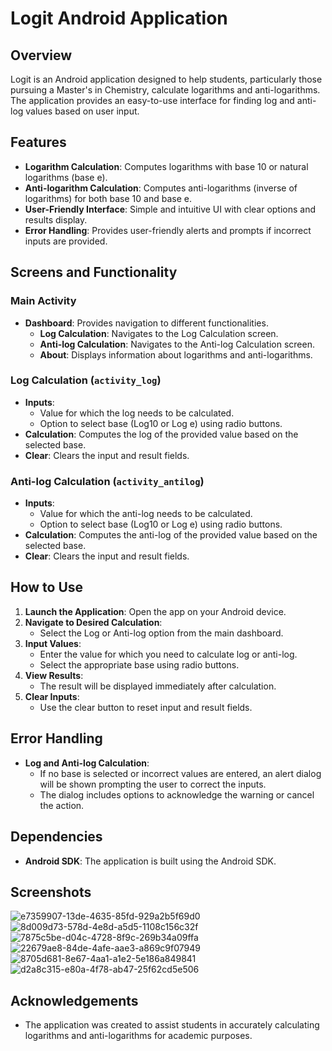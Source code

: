 # Logit Android Application

## Overview

Logit is an Android application designed to help students, particularly those pursuing a Master's in Chemistry, calculate logarithms and anti-logarithms. The application provides an easy-to-use interface for finding log and anti-log values based on user input.

## Features

- **Logarithm Calculation**: Computes logarithms with base 10 or natural logarithms (base e).
- **Anti-logarithm Calculation**: Computes anti-logarithms (inverse of logarithms) for both base 10 and base e.
- **User-Friendly Interface**: Simple and intuitive UI with clear options and results display.
- **Error Handling**: Provides user-friendly alerts and prompts if incorrect inputs are provided.

## Screens and Functionality

### Main Activity

- **Dashboard**: Provides navigation to different functionalities.
  - **Log Calculation**: Navigates to the Log Calculation screen.
  - **Anti-log Calculation**: Navigates to the Anti-log Calculation screen.
  - **About**: Displays information about logarithms and anti-logarithms.

### Log Calculation (`activity_log`)

- **Inputs**: 
  - Value for which the log needs to be calculated.
  - Option to select base (Log10 or Log e) using radio buttons.
- **Calculation**: Computes the log of the provided value based on the selected base.
- **Clear**: Clears the input and result fields.

### Anti-log Calculation (`activity_antilog`)

- **Inputs**: 
  - Value for which the anti-log needs to be calculated.
  - Option to select base (Log10 or Log e) using radio buttons.
- **Calculation**: Computes the anti-log of the provided value based on the selected base.
- **Clear**: Clears the input and result fields.

## How to Use

1. **Launch the Application**: Open the app on your Android device.
2. **Navigate to Desired Calculation**:
   - Select the Log or Anti-log option from the main dashboard.
3. **Input Values**:
   - Enter the value for which you need to calculate log or anti-log.
   - Select the appropriate base using radio buttons.
4. **View Results**:
   - The result will be displayed immediately after calculation.
5. **Clear Inputs**:
   - Use the clear button to reset input and result fields.

## Error Handling

- **Log and Anti-log Calculation**:
  - If no base is selected or incorrect values are entered, an alert dialog will be shown prompting the user to correct the inputs.
  - The dialog includes options to acknowledge the warning or cancel the action.

## Dependencies

- **Android SDK**: The application is built using the Android SDK.

## Screenshots

![e7359907-13de-4635-85fd-929a2b5f69d0](https://github.com/user-attachments/assets/d84e34b9-91e3-4c59-aff7-38e5906716b6)
![8d009d73-578d-4e8d-a5d5-1108c156c32f](https://github.com/user-attachments/assets/a521318d-0cf5-4bca-9741-aca0b495b40a)
![7875c5be-d04c-4728-8f9c-269b34a09ffa](https://github.com/user-attachments/assets/98a49e36-862a-46d0-8e1a-3898bad85978)
![22679ae8-84de-4afe-aae3-a869c9f07949](https://github.com/user-attachments/assets/d5a4dfc7-1f59-4cd6-8196-754c1e83cae0)
![8705d681-8e67-4aa1-a1e2-5e186a849841](https://github.com/user-attachments/assets/1b2713e0-aec7-4961-b962-1582dc50f0b2)
![d2a8c315-e80a-4f78-ab47-25f62cd5e506](https://github.com/user-attachments/assets/bd6e30ce-e3a1-4b72-be69-78caad748b73)




## Acknowledgements

- The application was created to assist students in accurately calculating logarithms and anti-logarithms for academic purposes.
